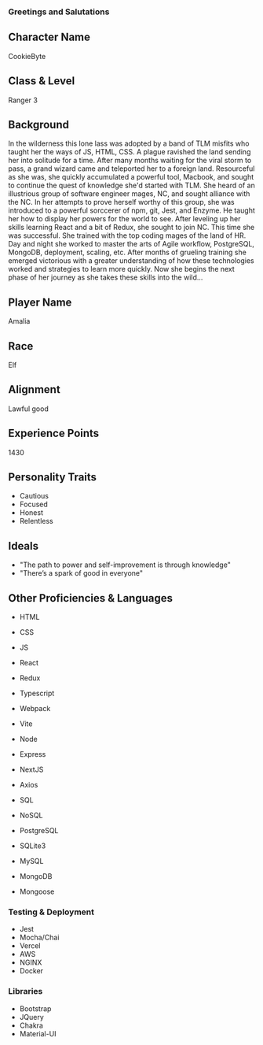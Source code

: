 ### Greetings and Salutations

## Character Name
CookieByte

## Class & Level
Ranger 3

## Background
In the wilderness this lone lass was adopted by a band of TLM misfits who taught her the ways of JS, HTML, CSS. A plague ravished the land sending her into solitude for a time. After many months waiting for the viral storm to pass, a grand wizard came and teleported her to a foreign land. Resourceful as she was, she quickly accumulated a powerful tool, Macbook, and sought to continue the quest of knowledge she'd started with TLM. She heard of an illustrious group of software engineer mages, NC, and sought alliance with the NC. In her attempts to prove herself worthy of this group, she was introduced to a powerful sorccerer of npm, git, Jest, and Enzyme. He taught her how to display her powers for the world to see. After leveling up her skills learning React and a bit of Redux, she sought to join NC. This time she was successful. She trained with the top coding mages of the land of HR. Day and night she worked to master the arts of Agile workflow, PostgreSQL, MongoDB, deployment, scaling, etc. After months of grueling training she emerged victorious with a greater understanding of how these technologies worked and strategies to learn more quickly. Now she begins the next phase of her journey as she takes these skills into the wild...

## Player Name
Amalia

## Race
Elf

## Alignment
Lawful good

## Experience Points
1430

## Personality Traits
 * Cautious
 * Focused
 * Honest
 * Relentless

## Ideals
 * "The path to power and self-improvement is through knowledge"
 * "There’s a spark of good in everyone"

## Other Proficiencies & Languages
 * HTML
 * CSS
 * JS
 * React
 * Redux
 * Typescript

* Webpack
* Vite
* Node
* Express
* NextJS
* Axios


* SQL
* NoSQL
* PostgreSQL
* SQLite3
* MySQL
* MongoDB
* Mongoose

### Testing & Deployment
* Jest
* Mocha/Chai
* Vercel
* AWS
* NGINX
* Docker

### Libraries
* Bootstrap
* JQuery
* Chakra
* Material-UI
